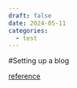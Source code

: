 ```yaml
---
draft: false
date: 2024-05-11
categories:
  - test
---
```


#Setting up a blog


[reference](https://squidfunk.github.io/mkdocs-material/setup/setting-up-a-blog/)
